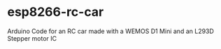 # esp8266-rc-car
Arduino Code for an RC car made with a WEMOS D1 Mini and an L293D Stepper motor IC
